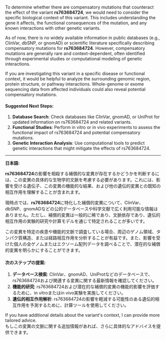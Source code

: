 To determine whether there are compensatory mutations that counteract the effect of the variant **rs763684724**, we would need to consider the specific biological context of this variant. This includes understanding the gene it affects, the functional consequences of the mutation, and any known interactions with other genetic variants. 

As of now, there is no widely available information in public databases (e.g., ClinVar, dbSNP, or gnomAD) or scientific literature specifically describing compensatory mutations for **rs763684724**. However, compensatory mutations are generally rare and context-dependent, often identified through experimental studies or computational modeling of genetic interactions.

If you are investigating this variant in a specific disease or functional context, it would be helpful to analyze the surrounding genomic region, protein structure, or pathway interactions. Whole-genome or exome sequencing data from affected individuals could also reveal potential compensatory mutations.

#### Suggested Next Steps:
1. **Database Search**: Check databases like ClinVar, gnomAD, or UniProt for updated information on rs763684724 and related variants.
2. **Functional Studies**: Perform in vitro or in vivo experiments to assess the functional impact of rs763684724 and potential compensatory mutations.
3. **Genetic Interaction Analysis**: Use computational tools to predict genetic interactions that might mitigate the effects of rs763684724.

---

**日本語:**

**rs763684724**の影響を相殺する補償的な変異が存在するかどうかを判断するには、この変異の具体的な生物学的文脈を考慮する必要があります。これには、影響を受ける遺伝子、この変異の機能的な結果、および他の遺伝的変異との既知の相互作用を理解することが含まれます。

現時点では、**rs763684724**に特化した補償的変異について、ClinVar、dbSNP、gnomADなどの公的データベースや科学文献で広く利用可能な情報はありません。ただし、補償的変異は一般的に稀であり、文脈依存であり、遺伝的相互作用の実験的研究や計算モデルを通じて特定されることが多いです。

この変異を特定の疾患や機能的文脈で調査している場合、周辺のゲノム領域、タンパク質構造、または経路相互作用を分析することが有益です。また、影響を受けた個人の全ゲノムまたはエクソーム配列データを調べることで、潜在的な補償的変異を明らかにすることができます。

#### 次のステップの提案:
1. **データベース検索**: ClinVar、gnomAD、UniProtなどのデータベースで、rs763684724および関連する変異に関する最新情報を確認してください。
2. **機能的研究**: rs763684724および潜在的な補償的変異の機能的影響を評価するために、in vitroまたはin vivo実験を実施してください。
3. **遺伝的相互作用解析**: rs763684724の影響を軽減する可能性のある遺伝的相互作用を予測するために、計算ツールを使用してください。

If you have additional details about the variant's context, I can provide more tailored advice.  
もしこの変異の文脈に関する追加情報があれば、さらに具体的なアドバイスを提供できます。